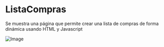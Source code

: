 # ListaCompras
Se muestra una página que permite crear una lista de compras de forma dinámica usando HTML y Javascript

![Image](https://github.com/jcgeneration/ListaCompras/blob/develop/img/SplashScreen.png)

